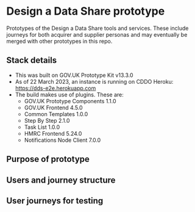 # Design a Data Share prototype
Prototypes of the Design a Data Share tools and services. These include journeys for both acquirer and supplier personas and may eventually be merged with other prototypes in this repo.

## Stack details

- This was built on GOV.UK Prototype Kit v13.3.0
- As of 22 March 2023, an instance is running on CDDO Heroku: https://dds-e2e.herokuapp.com
- The build makes use of plugins. These are:
  - GOV.UK Prototype Components  1.1.0
  - GOV.UK Frontend  4.5.0  
  - Common Templates 1.0.0
  - Step By Step 2.1.0
  - Task List 1.0.0
  - HMRC Frontend 5.24.0
  - Notifications Node Client  7.0.0

## Purpose of prototype

<!-- This build was created in order to test design speculations during an Alpha phase of service design.  -->

<!-- The speculations were ideated after reviewing discovery phase outputs and performing initial rounds of user research in the current phase. The "what if" design speculations build on the central "How might we" user need which is: -->

<!-- > In order to better meet my service users' needs, I need to build data that is not managed by my department into my service  -->

<!-- The prototype acts as stimulus for user research. It was designed to test the following speculations: -->

<!-- - "What if we created an online community hub where the data community could learn about sharing best practise, search for data sets, and find contact details of relevant data owners" -->
<!-- - "What if we didn't build an end-to-end service, but instead provided wizards that helped data acquirers and data suppliers write better responses and better requests? What would happen if those wizards positioned the information that is most often missing from submissions nearer to the start of the flow?" -->
<!-- - "What if we took the impact assessment and the contract that are normally handled at the conclusion of the negotiation process, and moved them to the beginning in a starter-for-ten format? How would civil servants react to that?" -->
<!-- - "What if we created a space that would allow supplier and acquirer to collaborate and manage their documentation in one, secure, shared space? Specifically, would the benefits of an audit trail, centralised storage etc. outweigh the cost of complexity and the overhead of learning a new system?" -->

<!-- The research is currently ongoing. -->

## Users and journey structure

<!-- The flow is designed to test the actions of acquirers, suppliers, and subject matter experts, as they move from finding data, applying for a data share, negotiating the agreement, and supplying the data. -->

<!-- The following diagram shows the data flows supported in the current version of the prototype: -->

<!-- <a href="https://github.com/co-cddo/dds/blob/69edc59ebef35a2661ed14c61cc09c581c9e9c5a/app/assets/images/coordinated-journey-flows-r3.pdf"><img src="https://github.com/co-cddo/dds/blob/e85ccad5383292166b488bce38af765395704ca5/app/assets/images/coordinated-journey-flows-r3.jpg" alt="User flows across prototype" style="width: 100%;"></a> -->

## User journeys for testing

<!-- The prototype currently supports testing four user journeys:

1. Acquirer has found data in catalogue
(starts from the catalogue)
2. Acquirer has sourced data herself
(starts from public portal - then clicks "create your data-sharing request")
3. Supplier receives an email from gov.uk telling her a request for data had arrived
(starts from notification email)
4. Supplier checks the progress of the requests she had responded to.
(starts from public portal - then clicks "review your request") -->





